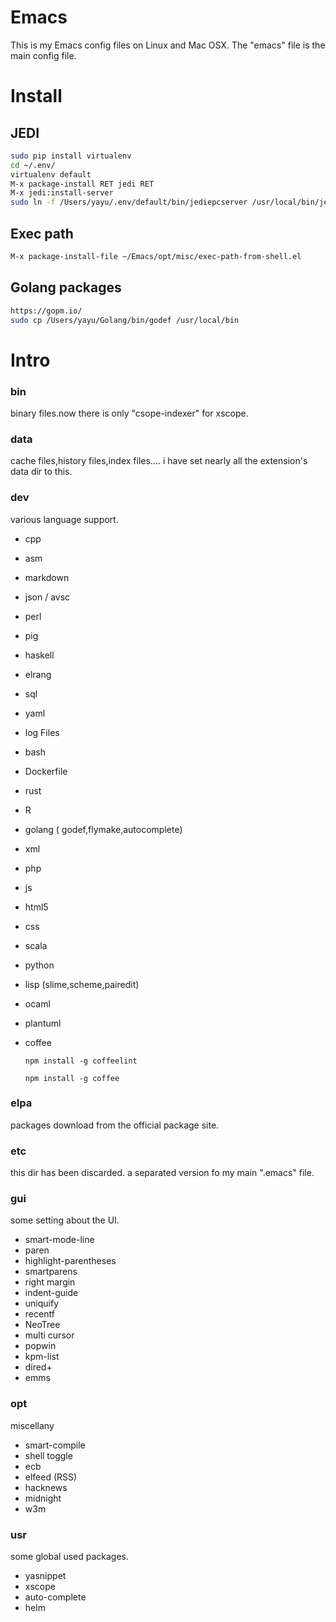 Emacs
=====
This is my Emacs config files on Linux and Mac OSX.
The "emacs" file is the main config file.

# Install

## JEDI
```bash
sudo pip install virtualenv
cd ~/.env/
virtualenv default
M-x package-install RET jedi RET
M-x jedi:install-server
sudo ln -f /Users/yayu/.env/default/bin/jediepcserver /usr/local/bin/jediepcserver
```


## Exec path

```bash
M-x package-install-file ~/Emacs/opt/misc/exec-path-from-shell.el
```


## Golang packages
```bash
https://gopm.io/
sudo cp /Users/yayu/Golang/bin/godef /usr/local/bin
```


# Intro

### bin ###
binary files.now there is only "csope-indexer" for xscope.

### data ###
cache files,history files,index files.... i have set nearly all the
extension's data dir to this.

### dev ###
various language support.

* cpp
* asm
* markdown
* json / avsc
* perl
* pig
* haskell
* elrang
* sql
* yaml
* log Files
* bash
* Dockerfile
* rust
* R
* golang ( godef,flymake,autocomplete)
* xml
* php
* js 
* html5
* css
* scala
* python
* lisp (slime,scheme,pairedit)
* ocaml
* plantuml
* coffee

  `npm install -g coffeelint`

  `npm install -g coffee`
    

### elpa ###
packages download from the official package  site.

### etc ###
this dir has been discarded. a separated version fo my main ".emacs" file.

### gui ###
some setting about the UI.

* smart-mode-line
* paren
* highlight-parentheses
* smartparens
* right margin
* indent-guide
* uniquify
* recentf
* NeoTree
* multi cursor
* popwin
* kpm-list
* dired+
* emms


### opt ###
miscellany

* smart-compile
* shell toggle
* ecb
* elfeed (RSS)
* hacknews
* midnight
* w3m


### usr ###
some global used packages.

* yasnippet
* xscope
* auto-complete
* helm


